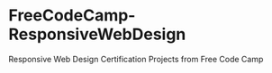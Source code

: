 # FreeCodeCamp-ResponsiveWebDesign
Responsive Web Design Certification Projects from Free Code Camp
